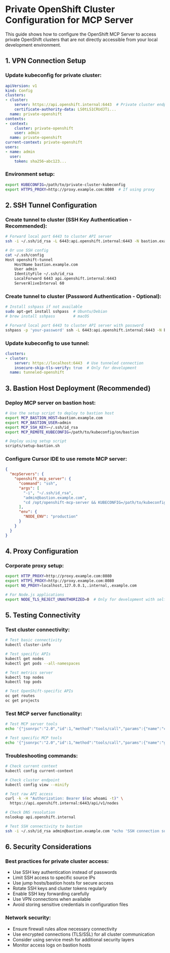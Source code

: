 # Private OpenShift Cluster Configuration for MCP Server

This guide shows how to configure the OpenShift MCP Server to access private OpenShift clusters that are not directly accessible from your local development environment.

## 1. VPN Connection Setup

### Update kubeconfig for private cluster:
```yaml
apiVersion: v1
kind: Config
clusters:
- cluster:
    server: https://api.openshift.internal:6443  # Private cluster endpoint
    certificate-authority-data: LS0tLS1CRUdJTi...
  name: private-openshift
contexts:
- context:
    cluster: private-openshift
    user: admin
  name: private-openshift
current-context: private-openshift
users:
- name: admin
  user:
    token: sha256~abc123...
```

### Environment setup:
```bash
export KUBECONFIG=/path/to/private-cluster-kubeconfig
export HTTPS_PROXY=http://proxy.example.com:8080  # If using proxy
```

## 2. SSH Tunnel Configuration

### Create tunnel to cluster (SSH Key Authentication - Recommended):
```bash
# Forward local port 6443 to cluster API server
ssh -i ~/.ssh/id_rsa -L 6443:api.openshift.internal:6443 -N bastion.example.com

# Or use SSH config
cat ~/.ssh/config
Host openshift-tunnel
    HostName bastion.example.com
    User admin
    IdentityFile ~/.ssh/id_rsa
    LocalForward 6443 api.openshift.internal:6443
    ServerAliveInterval 60
```

### Create tunnel to cluster (Password Authentication - Optional):
```bash
# Install sshpass if not available
sudo apt-get install sshpass  # Ubuntu/Debian
# brew install sshpass        # macOS

# Forward local port 6443 to cluster API server with password
sshpass -p 'your-password' ssh -L 6443:api.openshift.internal:6443 -N bastion.example.com
```

### Update kubeconfig to use tunnel:
```yaml
clusters:
- cluster:
    server: https://localhost:6443  # Use tunneled connection
    insecure-skip-tls-verify: true  # Only for development
  name: tunneled-openshift
```

## 3. Bastion Host Deployment (Recommended)

### Deploy MCP server on bastion host:
```bash
# Use the setup script to deploy to bastion host
export MCP_BASTION_HOST=bastion.example.com
export MCP_BASTION_USER=admin
export MCP_SSH_KEY=~/.ssh/id_rsa
export MCP_REMOTE_KUBECONFIG=/path/to/kubeconfig/on/bastion

# Deploy using setup script
scripts/setup-bastion.sh
```

### Configure Cursor IDE to use remote MCP server:
```json
{
  "mcpServers": {
    "openshift_mcp_server": {
      "command": "ssh",
      "args": [
        "-i", "~/.ssh/id_rsa",
        "admin@bastion.example.com",
        "cd /opt/openshift-mcp-server && KUBECONFIG=/path/to/kubeconfig node index.js"
      ],
      "env": {
        "NODE_ENV": "production"
      }
    }
  }
}
```

## 4. Proxy Configuration

### Corporate proxy setup:
```bash
export HTTP_PROXY=http://proxy.example.com:8080
export HTTPS_PROXY=http://proxy.example.com:8080
export NO_PROXY=localhost,127.0.0.1,.internal,.example.com

# For Node.js applications
export NODE_TLS_REJECT_UNAUTHORIZED=0  # Only for development with self-signed certs
```

## 5. Testing Connectivity

### Test cluster connectivity:
```bash
# Test basic connectivity
kubectl cluster-info

# Test specific APIs
kubectl get nodes
kubectl get pods --all-namespaces

# Test metrics server
kubectl top nodes
kubectl top pods

# Test OpenShift-specific APIs
oc get routes
oc get projects
```

### Test MCP server functionality:
```bash
# Test MCP server tools
echo '{"jsonrpc":"2.0","id":1,"method":"tools/call","params":{"name":"check_cluster_health","arguments":{}}}' | node index.js

# Test specific MCP tools
echo '{"jsonrpc":"2.0","id":1,"method":"tools/call","params":{"name":"get_performance_metrics","arguments":{"timeRange":"1h"}}}' | node index.js
```

### Troubleshooting commands:
```bash
# Check current context
kubectl config current-context

# Check cluster endpoint
kubectl config view --minify

# Test raw API access
curl -k -H "Authorization: Bearer $(oc whoami -t)" \
  https://api.openshift.internal:6443/api/v1/nodes

# Check DNS resolution
nslookup api.openshift.internal

# Test SSH connectivity to bastion
ssh -i ~/.ssh/id_rsa admin@bastion.example.com "echo 'SSH connection successful'"
```

## 6. Security Considerations

### Best practices for private cluster access:
- Use SSH key authentication instead of passwords
- Limit SSH access to specific source IPs
- Use jump hosts/bastion hosts for secure access
- Rotate SSH keys and cluster tokens regularly
- Enable SSH key forwarding carefully
- Use VPN connections when available
- Avoid storing sensitive credentials in configuration files

### Network security:
- Ensure firewall rules allow necessary connectivity
- Use encrypted connections (TLS/SSL) for all cluster communication
- Consider using service mesh for additional security layers
- Monitor access logs on bastion hosts
